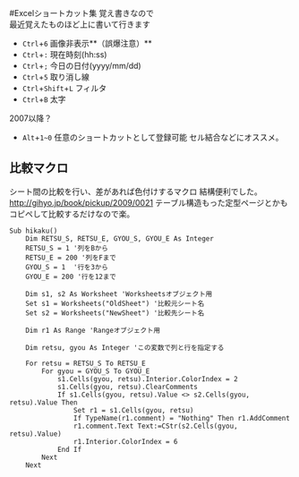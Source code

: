 #Excelショートカット集
覚え書きなので  
最近覚えたものほど上に書いて行きます  

 * `Ctrl`+`6` 画像非表示**（誤爆注意）**
 * `Ctrl`+`:` 現在時刻(hh:ss)
 * `Ctrl`+`;` 今日の日付(yyyy/mm/dd)
 * `Ctrl`+`5` 取り消し線
 * `Ctrl`+`Shift`+`L` フィルタ
 * `Ctrl`+`B` 太字

2007以降？
 * `Alt`+`1~0` 任意のショートカットとして登録可能
     セル結合などにオススメ。


## 比較マクロ

シート間の比較を行い、差があれば色付けするマクロ
結構便利でした。
http://gihyo.jp/book/pickup/2009/0021
テーブル構造もった定型ページとかもコピペして比較するだけなので楽。

```
Sub hikaku()
    Dim RETSU_S, RETSU_E, GYOU_S, GYOU_E As Integer
    RETSU_S = 1 '列をBから
    RETSU_E = 200 '列をFまで
    GYOU_S = 1  '行を3から
    GYOU_E = 200 '行を12まで

    Dim s1, s2 As Worksheet 'Worksheetsオブジェクト用
    Set s1 = Worksheets("OldSheet") '比較元シート名
    Set s2 = Worksheets("NewSheet") '比較先シート名

    Dim r1 As Range 'Rangeオブジェクト用

    Dim retsu, gyou As Integer 'この変数で列と行を指定する

    For retsu = RETSU_S To RETSU_E
        For gyou = GYOU_S To GYOU_E
            s1.Cells(gyou, retsu).Interior.ColorIndex = 2
            s1.Cells(gyou, retsu).ClearComments
            If s1.Cells(gyou, retsu).Value <> s2.Cells(gyou, retsu).Value Then
                Set r1 = s1.Cells(gyou, retsu)
                If TypeName(r1.comment) = "Nothing" Then r1.AddComment
                r1.comment.Text Text:=CStr(s2.Cells(gyou, retsu).Value)
                r1.Interior.ColorIndex = 6
            End If
        Next
    Next
```


